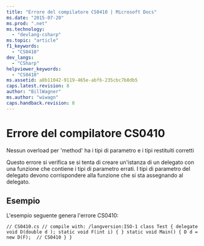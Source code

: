 ```yaml
---
title: "Errore del compilatore CS0410 | Microsoft Docs"
ms.date: "2015-07-20"
ms.prod: ".net"
ms.technology: 
  - "devlang-csharp"
ms.topic: "article"
f1_keywords: 
  - "CS0410"
dev_langs: 
  - "CSharp"
helpviewer_keywords: 
  - "CS0410"
ms.assetid: a8b11042-9119-465e-abf6-235cbc7b8db5
caps.latest.revision: 8
author: "BillWagner"
ms.author: "wiwagn"
caps.handback.revision: 8
---
```

# Errore del compilatore CS0410
Nessun overload per 'method' ha i tipi di parametro e i tipi restituiti corretti  
  
 Questo errore si verifica se si tenta di creare un'istanza di un delegato con una funzione che contiene i tipi di parametro errati. I tipi di parametro del delegato devono corrispondere alla funzione che si sta assegnando al delegato.  
  
## Esempio  
 L'esempio seguente genera l'errore CS0410:  
  
```  
// CS0410.cs // compile with: /langversion:ISO-1 class Test { delegate void D(double d ); static void F(int i) { } static void Main() { D d = new D(F);  // CS0410 } }  
```